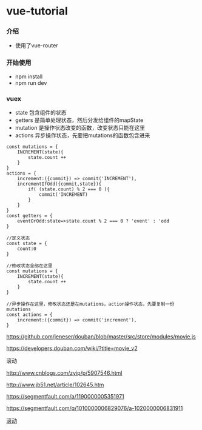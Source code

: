# vue-tutorial

### 介绍

* 使用了vue-router

### 开始使用

* npm install
* npm run dev

### vuex
* state 包含组件的状态
* getters 是简单处理状态，然后分发给组件的mapState
* mutation 是操作状态改变的函数，改变状态只能在这里
* actions 异步操作状态，先要把mutations的函数包含进来
```
const mutations = {
    INCREMENT(state){
        state.count ++ 
    }
}
actions = {
    increment:({commit}) => commit('INCREMENT'),
    incrementIfOdd({commit,state}){
        if( (state.count) % 2 === 0 ){
            commit('INCREMENT)
        }
    }
}
const getters = {
    eventOrOdd:state=>state.count % 2 === 0 ? 'event' : 'odd
}
```

```
//定义状态
const state = {
	count:0
}

//修改状态全部在这里
const mutations = {
	INCREMENT(state){
		state.count ++ 
	}
}

//异步操作在这里，修改状态还是在mutations，action操作状态，先要复制一份mutations
const actions = {
	increment:({commit}) => commit('increment'),
}
```


https://github.com/jeneser/douban/blob/master/src/store/modules/movie.js

https://developers.douban.com/wiki/?title=movie_v2


滚动

http://www.cnblogs.com/zyip/p/5907546.html

http://www.jb51.net/article/102645.htm

https://segmentfault.com/a/1190000005351971

https://segmentfault.com/q/1010000006829076/a-1020000006831911

[滚动](https://www.baidu.com/s?ie=utf-8&f=8&rsv_bp=1&tn=mswin_oem_dg&wd=vue%E6%BB%9A%E5%8A%A8%E5%8A%A0%E8%BD%BD&oq=%25E6%25BB%259A%25E5%258A%25A8%25E5%258A%25A0%25E8%25BD%25BD&rsv_pq=ea8ea8db0009cb0e&rsv_t=6064oow0R%2FSwp4poP57AbhQeFK5Q240NXsXj2LrIWzhRMMJy%2BDLAoc3tRUTTuUjj2JMI&rqlang=cn&rsv_enter=1&inputT=1664&rsv_sug3=24&rsv_sug1=22&rsv_sug7=100&rsv_sug2=0&rsv_sug4=3387)